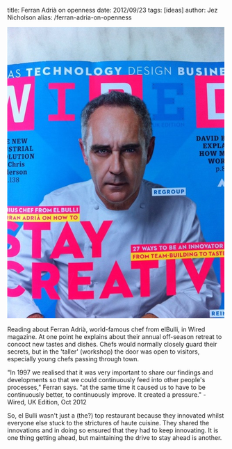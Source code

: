 title: Ferran Adrià on openness 
date: 2012/09/23
tags: [ideas]
author: Jez Nicholson
alias: /ferran-adria-on-openness

<a href="/media/getfile/files.posterous.com/jnicho02/wkneznGiwdtGjpkmulhpIAqHuhfbkcEhfiutnrldgsjChkhrivrJBxeEpmIE/p237.jpg.scaled1000.jpg"><img alt="P237" height="669" src="/media/getfile/files.posterous.com/jnicho02/wkneznGiwdtGjpkmulhpIAqHuhfbkcEhfiutnrldgsjChkhrivrJBxeEpmIE/p237.jpg.scaled500.jpg" width="500" /></a>

Reading about Ferran Adri&agrave;, world-famous chef from elBulli, in Wired magazine. At one point he explains about their annual off-season retreat to concoct new tastes and dishes. Chefs would normally closely guard their secrets, but in the 'taller' (workshop) the door was open to visitors, especially young chefs passing through town.

"In 1997 we realised that it was very important to share our findings and developments so that we could continuously feed into other people's processes," Ferran says. "at the same time it caused us to have to be continuously better, to continuously improve. It created a pressure." - Wired, UK Edition, Oct 2012

So, el Bulli wasn't just a (the?) top restaurant because they innovated whilst everyone else stuck to the strictures of haute cuisine. They shared the innovations and in doing so ensured that they had to keep innovating. It is one thing getting ahead, but maintaining the drive to stay ahead is another.
